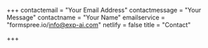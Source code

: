 +++
contactemail = "Your Email Address"
contactmessage = "Your Message"
contactname = "Your Name"
emailservice = "formspree.io/info@exp-ai.com"
netlify = false
title = "Contact"

+++
